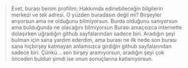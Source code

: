 

> Evet, burası benim profilim; Hakkımda edinebileceğin bilgilerin merkezi ve tek adresi.
> O yüzden buradasın değil mi?
> Birşeyler arıyorsun ama ne olduğunu bilmiyorsun.
> Burda olduğunu sanıyorsun ama bulduğunda ne olacağını bilmiyorsun
> Burası amaçsızca internette dolaşırken uğradığın github sayfalarından sadece biri.
> Aradığın şeyi bulman için sana yardım ederdim, ama burası ne ilk nede son burası sana hiçbirşey katmayan anlamsızca girdiğin github sayfalarından sadece biri.
> Çünkü... sen birşey aramıyorsun, aradığın şeyi çok önceden buldun şimdi ise onun sonuçlarına katlanıyorsun.
